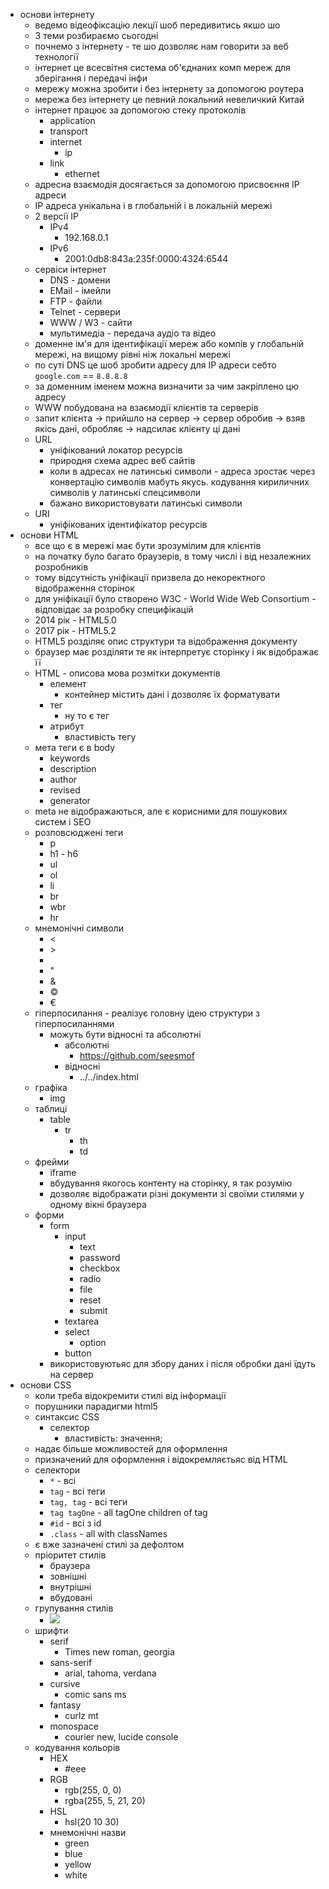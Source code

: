 - основи інтернету
  - ведемо відеофіксацію лекції шоб передивитись якшо шо
  - 3 теми розбираємо сьогодні
  - почнемо з інтернету - те шо дозволяє нам говорити за веб технології
  - інтернет це всесвітня система об'єднаних комп мереж для зберігання і передачі інфи
  - мережу можна зробити і без інтернету за допомогою роутера
  - мережа без інтернету це певний локальний невеличкий Китай
  - інтернет працює за допомогою стеку протоколів
    - application
    - transport
    - internet
      - ip
    - link
      - ethernet
  - адресна взаємодія досягається за допомогою присвоєння IP адреси
  - ІР адреса унікальна і в глобальній і в локальній мережі
  - 2 версії ІР
    - IPv4
      - 192.168.0.1
    - IPv6
      - 2001:0db8:843a:235f:0000:4324:6544
  - сервіси інтернет
    - DNS - домени
    - EMail - імейли
    - FTP - файли
    - Telnet - сервери
    - WWW / W3 - сайти
    - мультимедіа - передача аудіо та відео
  - доменне ім'я для ідентифікації мереж або компів у глобальній мережі, на вищому рівні ніж локальні мережі
  - по суті DNS це шоб зробити адресу для ІР адреси себто `google.com` == `8.8.8.8`
  - за доменним іменем можна визначити за чим закріплено цю адресу
  - WWW побудована на взаємодії клієнтів та серверів
  - запит клієнта -> прийшло на сервер -> сервер обробив -> взяв якісь дані, обробляє -> надсилає клієнту ці дані
  - URL
    - уніфікований локатор ресурсів
    - природня схема адрес веб сайтів
    - коли в адресах не латинські символи - адреса зростає через конвертацію символів мабуть якусь. кодування кириличних символів у латинські спецсимволи
    - бажано використовувати латинські символи
  - URI
    - уніфікованих ідентифікатор ресурсів
- основи HTML
  - все що є в мережі має бути зрозумілим для клієнтів
  - на початку було багато браузерів, в тому числі і від незалежних розробників
  - тому відсутність уніфікації призвела до некоректного відображення сторінок
  - для уніфікації було створено W3C - World Wide Web Consortium - відповідає за розробку специфікацій
  - 2014 рік - HTML5.0
  - 2017 рік - HTML5.2
  - HTML5 розділяє опис структури та відображення документу
  - браузер має розділяти те як інтерпретує сторінку і як відображає її
  - HTML - описова мова розмітки документів
    - елемент
      - контейнер містить дані і дозволяє їх форматувати
    - тег
      - ну то є тег
    - атрибут
      - властивість тегу
  - мета теги є в body
    - keywords
    - description
    - author
    - revised
    - generator
  - meta не відображаються, але є корисними для пошукових систем і SEO
  - розповсюджені теги
    - p
    - h1 - h6
    - ul
    - ol
    - li
    - br
    - wbr
    - hr
  - мнемонічні символи
    - &lt;
    - &gt;
    - &nbsp;
    - &quot;
    - &amp;
    - &copy;
    - &euro;
  - гіперпосилання - реалізує головну ідею структури з гіперпосиланнями
    - можуть бути відносні та абсолютні
      - абсолютні
        - https://github.com/seesmof
      - відносні
        - ../../index.html
  - графіка
    - img
  - таблиці
    - table
      - tr
        - th
        - td
  - фрейми
    - iframe
    - вбудування якогось контенту на сторінку, я так розумію
    - дозволяє відображати різні документи зі своїми стилями у одному вікні браузера
  - форми
    - form
      - input
        - text
        - password
        - checkbox
        - radio
        - file
        - reset
        - submit
      - textarea
      - select
        - option
      - button
    - використовуютьяс для збору даних і після обробки дані їдуть на сервер
- основи CSS
  - коли треба відокремити стилі від інформації
  - порушники парадигми html5
  - синтаксис CSS
    - селектор
      - властивість: значення;
  - надає більше можливостей для оформлення
  - призначений для оформлення і відокремляєтьяс від HTML
  - селектори
    - `*` - всі
    - `tag` - всі теги
    - `tag, tag` - всі теги
    - `tag tagOne` - all tagOne children of tag
    - `#id` - всі з id
    - `.class` - all with classNames
  - є вже зазначені стилі за дефолтом
  - пріоритет стилів
    - браузера
    - зовнішні
    - внутрішні
    - вбудовані
  - групування стилів
    - ![](https://i.imgur.com/az4QpPo.png)
  - шрифти
    - serif
      - Times new roman, georgia
    - sans-serif
      - arial, tahoma, verdana
    - cursive
      - comic sans ms
    - fantasy
      - curlz mt
    - monospace
      - courier new, lucide console
  - кодування кольорів
    - HEX
      - #eee
    - RGB
      - rgb(255, 0, 0)
      - rgba(255, 5, 21, 20)
    - HSL
      - hsl(20 10 30)
    - мнемонічні назви
      - green
      - blue
      - yellow
      - white
